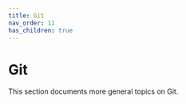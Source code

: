 ```yaml
---
title: Git
nav_order: 11
has_children: true
---
```


# Git

This section documents more general topics on Git.